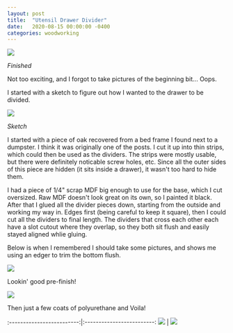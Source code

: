 ```yaml
---
layout: post
title:  "Utensil Drawer Divider"
date:   2020-08-15 00:00:00 -0400
categories: woodworking
---
```


![](/static/posts/utensil_drawer/installed.jpg)

_Finished_

Not too exciting, and I forgot to take pictures of the beginning bit... Oops.

I started with a sketch to figure out how I wanted to the drawer to be divided.

![](/static/posts/utensil_drawer/sketch.jpg)

_Sketch_

I started with a piece of oak recovered from a bed frame I found next to a
dumpster. I think it was originally one of the posts. I cut it up into thin
strips, which could then be used as the dividers. The strips were mostly
usable, but there were definitely noticable screw holes, etc. Since all
the outer sides of this piece are hidden (it sits inside a drawer), it
wasn't too hard to hide them.

I had a piece of 1/4" scrap MDF big enough to use for the base, which I cut
oversized. Raw MDF doesn't look great on its own, so I painted it black.
After that I glued all the divider pieces down, starting from the
outside and working my way in. Edges first (being careful to keep it square),
then I could cut all the dividers to final length. The dividers that cross each
other each have a slot cutout where they overlap, so they both sit flush and
easily stayed aligned whlie gluing.

Below is when I remembered I should take some pictures, and shows
me using an edger to trim the bottom flush.

![](/static/posts/utensil_drawer/edge-trimmer.jpg)

Lookin' good pre-finish!

![](/static/posts/utensil_drawer/pre-finish.jpg)


Then just a few coats of polyurethane and Voila!

:-------------------------:|:-------------------------:
![](/static/posts/utensil_drawer/installed.jpg) | ![](/static/posts/utensil_drawer/comparison.jpg)


